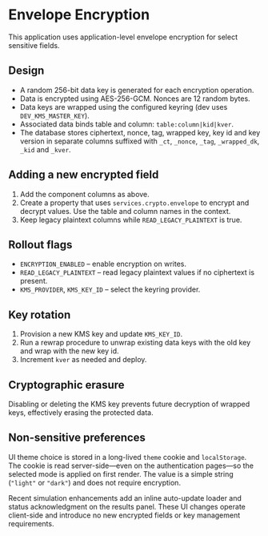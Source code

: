 # Envelope Encryption

This application uses application-level envelope encryption for select
sensitive fields.

## Design

* A random 256-bit data key is generated for each encryption operation.
* Data is encrypted using AES-256-GCM. Nonces are 12 random bytes.
* Data keys are wrapped using the configured keyring (dev uses
  `DEV_KMS_MASTER_KEY`).
* Associated data binds table and column: `table:column|kid|kver`.
* The database stores ciphertext, nonce, tag, wrapped key, key id and
  key version in separate columns suffixed with `_ct`, `_nonce`, `_tag`,
  `_wrapped_dk`, `_kid` and `_kver`.

## Adding a new encrypted field

1. Add the component columns as above.
2. Create a property that uses `services.crypto.envelope` to encrypt and
   decrypt values. Use the table and column names in the context.
3. Keep legacy plaintext columns while `READ_LEGACY_PLAINTEXT` is true.

## Rollout flags

* `ENCRYPTION_ENABLED` – enable encryption on writes.
* `READ_LEGACY_PLAINTEXT` – read legacy plaintext values if no
  ciphertext is present.
* `KMS_PROVIDER`, `KMS_KEY_ID` – select the keyring provider.

## Key rotation

1. Provision a new KMS key and update `KMS_KEY_ID`.
2. Run a rewrap procedure to unwrap existing data keys with the old key
   and wrap with the new key id.
3. Increment `kver` as needed and deploy.

## Cryptographic erasure

Disabling or deleting the KMS key prevents future decryption of wrapped
keys, effectively erasing the protected data.

## Non-sensitive preferences

UI theme choice is stored in a long-lived `theme` cookie and
`localStorage`. The cookie is read server-side—even on the authentication
pages—so the selected mode is applied on first render. The value is a
simple string (`"light"` or `"dark"`) and does not require encryption.

Recent simulation enhancements add an inline auto-update loader and
status acknowledgment on the results panel. These UI changes operate
client-side and introduce no new encrypted fields or key management
requirements.
